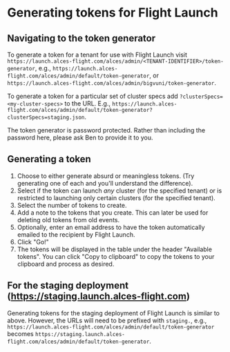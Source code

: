 # Generating tokens for Flight Launch

## Navigating to the token generator

To generate a token for a tenant for use with Flight Launch visit
`https://launch.alces-flight.com/alces/admin/<TENANT-IDENTIFIER>/token-generator`,
e.g., `https://launch.alces-flight.com/alces/admin/default/token-generator`,
or `https://launch.alces-flight.com/alces/admin/bigvuni/token-generator`.

To generate a token for a particular set of cluster specs add
`?clusterSpecs=<my-cluster-specs>` to the URL.  E.g.,
`https://launch.alces-flight.com/alces/admin/default/token-generator?clusterSpecs=staging.json`.

The token generator is password protected.  Rather than including the password
here, please ask Ben to provide it to you.

## Generating a token

 1. Choose to either generate absurd or meaningless tokens.  (Try generating
    one of each and you'll understand the difference).
 2. Select if the token can launch *any* cluster (for the specified tenant) or
    is restricted to launching only certain clusters (for the specified
    tenant).
 3. Select the number of tokens to create.
 4. Add a note to the tokens that you create.  This can later be used for
    deleting old tokens from old events.
 5. Optionally, enter an email address to have the token automatically emailed
    to the recipient by Flight Launch.
 6. Click "Go!"
 7. The tokens will be displayed in the table under the header "Available
    tokens".  You can click "Copy to clipboard" to copy the tokens to your
    clipboard and process as desired.


## For the staging deployment  (https://staging.launch.alces-flight.com)

Generating tokens for the staging deployment of Flight Launch is similar to
above.  However, the URLs will need to be prefixed with `staging.`, e.g.,
`https://launch.alces-flight.com/alces/admin/default/token-generator` becomes
`https://staging.launch.alces-flight.com/alces/admin/default/token-generator`.
